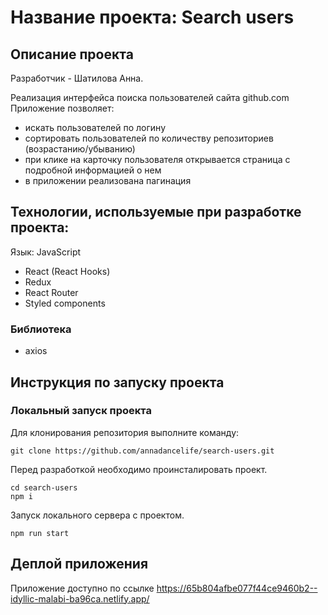 # Название проекта: Search users

## Описание проекта

Разработчик - Шатилова Анна.

Реализация интерфейса поиска пользователей сайта github.com
Приложение позволяет:

- искать пользователей по логину
- сортировать пользователей по количеству репозиториев (возрастанию/убыванию)
- при клике на карточку пользователя открывается страница с подробной информацией о нем
- в приложении реализована пагинация

## Технологии, используемые при разработке проекта:

Язык: JavaScript

- React (React Hooks)
- Redux
- React Router
- Styled components

### Библиотека

- axios

## Инструкция по запуску проекта

### Локальный запуск проекта

Для клонирования репозитория выполните команду:

```
git clone https://github.com/annadancelife/search-users.git
```

Перед разработкой необходимо проинсталировать проект.

```
cd search-users
npm i
```

Запуск локального сервера с проектом.

```
npm run start
```

## Деплой приложения

Приложение доступно по ссылке https://65b804afbe077f44ce9460b2--idyllic-malabi-ba96ca.netlify.app/